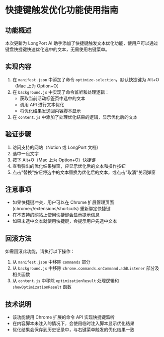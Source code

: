 # 快捷键触发优化功能使用指南

## 功能概述

本次更新为 LongPort AI 助手添加了快捷键触发文本优化功能，使用户可以通过键盘快捷键快速优化选中的文本，无需使用右键菜单。

## 实现内容

1. 在 `manifest.json` 中添加了命令 `optimize-selection`，默认快捷键为 Alt+O（Mac 上为 Option+O）
2. 在 `background.js` 中实现了命令监听和处理逻辑：
   - 获取当前活动标签页中选中的文本
   - 调用 API 进行文本优化
   - 将优化结果发送回内容脚本显示
3. 在 `content.js` 中添加了处理优化结果的逻辑，显示优化后的文本

## 验证步骤

1. 访问支持的网站（Notion 或 LongPort 文档）
2. 选中一段文字
3. 按下 Alt+O（Mac 上为 Option+O）快捷键
4. 查看弹出的优化结果弹窗，应显示优化后的文本和操作按钮
5. 点击"替换"按钮将选中的文本替换为优化后的文本，或点击"取消"关闭弹窗

## 注意事项

- 如果快捷键冲突，用户可以在 Chrome 扩展管理页面 (chrome://extensions/shortcuts) 重新绑定快捷键
- 在不支持的网站上使用快捷键会显示提示信息
- 如果未选中文本就使用快捷键，会提示用户先选中文本

## 回滚方法

如需回滚此功能，请执行以下操作：

1. 从 `manifest.json` 中移除 `commands` 部分
2. 从 `background.js` 中移除 `chrome.commands.onCommand.addListener` 部分及相关函数
3. 从 `content.js` 中移除 `optimizationResult` 处理逻辑和 `showOptimizationResult` 函数

## 技术说明

- 该功能使用 Chrome 扩展的命令 API 实现快捷键监听
- 在内容脚本未注入的情况下，会使用临时注入脚本显示优化结果
- 优化结果会保存到历史记录中，与右键菜单触发的优化结果一致
